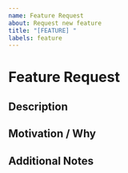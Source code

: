 ```yaml
---
name: Feature Request
about: Request new feature
title: "[FEATURE] "
labels: feature
---
```


# Feature Request

## Description

<!-- description of requested feature and its expected behavior -->

## Motivation / Why

<!-- explanation why this feature is needed and what value it would bring -->

## Additional Notes

<!-- extra context, implementation guidance, examples, etc. -->
